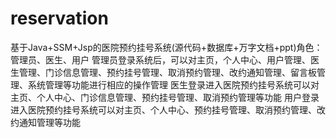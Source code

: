 # reservation
基于Java+SSM+Jsp的医院预约挂号系统(源代码+数据库+万字文档+ppt)角色：管理员、医生、用户  管理员登录系统后，可以对主页，个人中心、用户管理、医生管理、门诊信息管理、预约挂号管理、取消预约管理、改约通知管理、留言板管理、系统管理等功能进行相应的操作管理  医生登录进入医院预约挂号系统可以对主页、个人中心、门诊信息管理、预约挂号管理、取消预约管理等功能  用户登录进入医院预约挂号系统可以对主页、个人中心、预约挂号管理、取消预约管理、改约通知管理等功能
